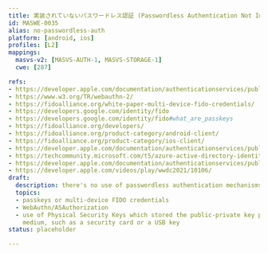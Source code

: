 ```yaml
---
title: 実装されていないパスワードレス認証 (Passwordless Authentication Not Implemented)
id: MASWE-0035
alias: no-passwordless-auth
platform: [android, ios]
profiles: [L2]
mappings:
  masvs-v2: [MASVS-AUTH-1, MASVS-STORAGE-1]
  cwe: [287]

refs:
- https://developer.apple.com/documentation/authenticationservices/public-private_key_authentication
- https://www.w3.org/TR/webauthn-2/
- https://fidoalliance.org/white-paper-multi-device-fido-credentials/
- https://developers.google.com/identity/fido
- https://developers.google.com/identity/fido#what_are_passkeys
- https://fidoalliance.org/developers/
- https://fidoalliance.org/product-category/android-client/
- https://fidoalliance.org/product-category/ios-client/
- https://developer.apple.com/documentation/authenticationservices/public-private_key_authentication/supporting_passkeys
- https://techcommunity.microsoft.com/t5/azure-active-directory-identity/expansion-of-fido-standard-and-new-updates-for-microsoft/ba-p/3290633
- https://developer.apple.com/documentation/authenticationservices/public-private_key_authentication/supporting_security_key_authentication_using_physical_keys
- https://developer.apple.com/videos/play/wwdc2021/10106/
draft:
  description: there's no use of passwordless authentication mechanisms e.g. passkeys
  topics:
  - passkeys or multi-device FIDO credentials
  - WebAuthn/ASAuthorization
  - use of Physical Security Keys which stored the public-private key pair on a physical
    medium, such as a security card or a USB key
status: placeholder

---
```



